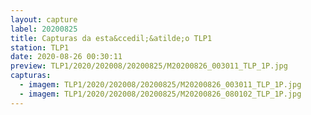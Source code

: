 ```yaml
---
layout: capture
label: 20200825
title: Capturas da esta&ccedil;&atilde;o TLP1
station: TLP1
date: 2020-08-26 00:30:11
preview: TLP1/2020/202008/20200825/M20200826_003011_TLP_1P.jpg
capturas:
  - imagem: TLP1/2020/202008/20200825/M20200826_003011_TLP_1P.jpg
  - imagem: TLP1/2020/202008/20200825/M20200826_080102_TLP_1P.jpg
---
```

